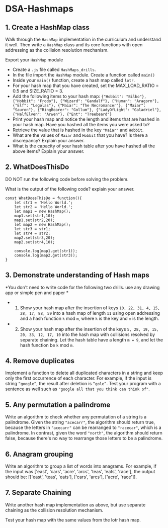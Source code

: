 # DSA-Hashmaps

## 1. Create a HashMap class
Walk through the ```HashMap``` implementation in the curriculum and understand it well. Then write a ```HashMap``` class and its core functions with open addressing as the collision resolution mechanism.

Export your ```HashMap``` module
- Create a ```.js``` file called ```HashMaps_drills```. 
- In the file import the ```HashMap``` module. Create a function called ```main()```
- Inside your ```main()``` function, create a hash map called ```lotr```.
- For your hash map that you have created, set the MAX_LOAD_RATIO = 0.5 and SIZE_RATIO = 3.
- Add the following items to your hash map: ```{"Hobbit": "Bilbo"}, {"Hobbit": "Frodo"}, {"Wizard": "Gandalf"}, {"Human": "Aragorn"}, {"Elf": "Legolas"}, {"Maiar": "The Necromancer"}, {"Maiar": "Sauron"}, {"RingBearer": "Gollum"}, {"LadyOfLight": "Galadriel"}, {"HalfElven": "Arwen"}, {"Ent": "Treebeard"}```
- Print your hash map and notice the length and items that are hashed in your hash map. Have you hashed all the items you were asked to?
- Retrieve the value that is hashed in the key ```"Maiar"``` and ```Hobbit```.
- What are the values of ```Maiar``` and ```Hobbit``` that you have? Is there a discrepancy? Explain your answer.
- What is the capacity of your hash table after you have hashed all the above items? Explain your answer.

## 2. WhatDoesThisDo

DO NOT run the following code before solving the problem.

What is the output of the following code? explain your answer.

````
const WhatDoesThisDo = function(){
    let str1 = 'Hello World.';
    let str2 = 'Hello World.';
    let map1 = new HashMap();
    map1.set(str1,10);
    map1.set(str2,20);
    let map2 = new HashMap();
    let str3 = str1;
    let str4 = str2;
    map2.set(str3,20);
    map2.set(str4,10);

    console.log(map1.get(str1));
    console.log(map2.get(str3));
}
````

## 3. Demonstrate understanding of Hash maps
*You don't need to write code for the following two drills. use any drawing app or simple pen and paper *

- 1) Show your hash map after the insertion of keys `10, 22, 31, 4, 15, 28, 17, 88, 59` into a hash map of length `11` using open addressing and a hash function `k` mod `m`, where `k` is the key and `m` is the length.
- 2) Show your hash map after the insertion of the keys `5, 28, 19, 15, 20, 33, 12, 17, 10` into the hash map with collisions resolved by separate chaining. Let the hash table have a length `m = 9`, and let the hash function be `k` mod `m`.

## 4. Remove duplicates
Implement a function to delete all duplicated characters in a string and keep only the first occurrence of each character. For example, if the input is string `“google”`, the result after deletion is `“gole”`. Test your program with a sentence as well such as `"google all that you think can think of"`.

## 5. Any permutation a palindrome
Write an algorithm to check whether any permutation of a string is a palindrome. Given the string `"acecarr"`, the algorithm should return true, because the letters in `"acecarr"` can be rearranged to `"racecar"`, which is a palindrome. In contrast, given the word `"north"`, the algorithm should return false, because there's no way to rearrange those letters to be a palindrome.

## 6. Anagram grouping
Write an algorithm to group a list of words into anagrams. For example, if the input was ['east', 'cars', 'acre', 'arcs', 'teas', 'eats', 'race'], the output should be: [['east', 'teas', 'eats'], ['cars', 'arcs'], ['acre', 'race']].

## 7. Separate Chaining
Write another hash map implementation as above, but use separate chaining as the collision resolution mechanism.

Test your hash map with the same values from the lotr hash map.
